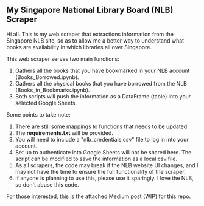 ## My Singapore National Library Board (NLB) Scraper
Hi all. This is my web scraper that extractions information from the Singapore NLB site, 
so as to allow me a better way to understand what books are availability in which libraries all over Singapore. 

This web scraper serves two main functions:
1. Gathers all the books that you have bookmarked in your NLB account (Books_Borrowed.ipynb).
1. Gathers all the physical books that you have borrowed from the NLB (Books_in_Bookmarks.ipynb).
1. Both scripts will push the information as a DataFrame (table) into your selected Google Sheets.

Some points to take note:
1. There are still some mappings to functions that needs to be updated
1. The **requirements.txt** will be provided.
1. You will need to include a "nlb_credentials.csv" file to log in into your account.
1. Set up to authenticate into Google Sheets will not be shared here. The script can be modified to save the information as a local csv file. 
1. As all scrapers, the code may break if the NLB website UI changes, and I may not have the time to ensure the full functionality of the scraper.
1. If anyone is planning to use this, please use it sparingly. I love the NLB, so don't abuse this code.

For those interested, this is the attached Medium post (WIP) for this repo. 
